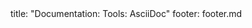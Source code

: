 <frontmatter>
title: "Documentation: Tools: AsciiDoc"
footer: footer.md
</frontmatter>

<include src="container-inPage-asFlat.md" boilerplate />
